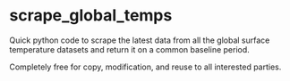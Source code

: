 # scrape_global_temps
Quick python code to scrape the latest data from all the global surface temperature datasets and return it on a common baseline period.

Completely free for copy, modification, and reuse to all interested parties.
